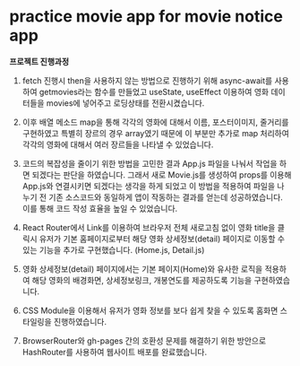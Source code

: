 # practice movie app for movie notice app

**프로젝트 진행과정**

1. fetch 진행시 then을 사용하지 않는 방법으로 진행하기 위해 async-await를 사용하여 getmovies라는 함수를 만들었고 useState, useEffect 이용하여 영화 데이터들을 movies에 넣어주고 로딩상태를 전환시켰습니다.

2. 이후 배열 메소드 map을 통해 각각의 영화에 대해서 이름, 포스터이미지, 줄거리를 구현하였고 특별히 장르의 경우 array였기 때문에 이 부분만 추가로 map 처리하여 각각의 영화에 대해서 여러 장르들을 나타낼 수 있었습니다.

3. 코드의 복잡성을 줄이기 위한 방법을 고민한 결과 App.js 파일을 나눠서 작업을 하면 되겠다는 판단을 하였습니다. 그래서 새로 Movie.js를 생성하여 props를 이용해 App.js와 연결시키면 되겠다는 생각을 하게 되었고 이 방법을 적용하여 파일을 나누기 전 기존 소스코드와 동일하게 앱이 작동하는 결과를 얻는데 성공하였습니다. 이를 통해 코드 작성 효율을 높일 수 있었습니다.

4. React Router에서 Link를 이용하여 브라우저 전체 새로고침 없이 영화 title을 클릭시 유저가 기본 홈페이지로부터 해당 영화 상세정보(detail) 페이지로 이동할 수 있는 기능을 추가로 구현했습니다. (Home.js, Detail.js)

5. 영화 상세정보(detail) 페이지에서는 기본 페이지(Home)와 유사한 로직을 적용하여 해당 영화의 배경화면, 상세정보링크, 개봉연도를 제공하도록 기능을 구현하였습니다.

6. CSS Module을 이용해서 유저가 영화 정보를 보다 쉽게 찾을 수 있도록 홈화면 스타일링을 진행하였습니다.

7. BrowserRouter와 gh-pages 간의 호환성 문제를 해결하기 위한 방안으로 HashRouter를 사용하여 웹사이트 배포를 완료했습니다.
